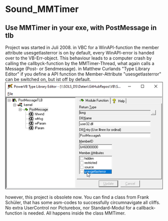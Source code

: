 # Sound_MMTimer
## Use MMTimer in your exe, with PostMessage in tlb  
Project was started in Juli 2008.
in VBC for a WinAPI-function the member attribute usesgetlasterror is on by default, every WinAPI-error is handed over to the VB-Err-object.
This behaviour leads to a computer crash by calling the callbyck-function by the MMTimer-Thread, what again calls a Message (Post- or Sendmessage).
in Matthew Curlands "Type Library Editor" if you define a API function the Member-Attribute "usesgetlasterror" can be switched on, but ist off by default.
![MCPowerVBTypeLibraryEditorPostMessagetlb.png Image](Resources/MCPowerVBTypeLibraryEditorPostMessagetlb.png "MCPowerVBTypeLibraryEditorPostMessagetlb.png Image")

however, this project is obsolete now. You can find a class from Frank Schüler, that has some asm-codes to successfully circumnavigate all cliffs.
No extra UserControl nor Picturebox, nor Standard-Modul for a callback-function is needed. All happens inside the class MMTimer.

